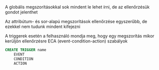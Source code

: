 A globális megszorításokkal sok mindent le lehet írni, de az ellenőrzésük gondot jelenthet

Az attribútum- és sor-alapú megszorítások ellenőrzése egyszerűbb, de ezekkel nem tudunk mindent kifejezni

A triggerek esetén a felhasználó mondja meg, hogy egy megszorítás mikor kerüljön ellenőrzésre
ECA (event-condition-action) szabályok

```sql
CREATE TRIGGER name
	EVENT
	CONDITION
	ACTION
```
<!--stackedit_data:
eyJoaXN0b3J5IjpbNjcxNTY3OTA3XX0=
-->